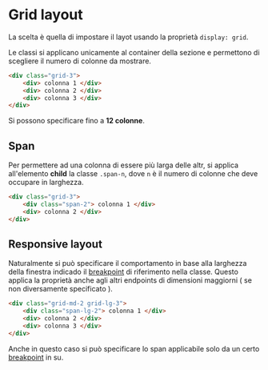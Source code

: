 # Grid layout

La scelta è quella di impostare il layot usando la proprietà `display: grid`.

Le classi si applicano unicamente al container della sezione e permettono di scegliere il numero di colonne da mostrare. 

```html
<div class="grid-3">
    <div> colonna 1 </div>
    <div> colonna 2 </div>
    <div> colonna 3 </div>
</div>
```
Si possono specificare fino a **12 colonne**.


## Span

Per permettere ad una colonna di essere più larga delle altr, si applica all'elemento **child** la classe `.span-n`,  dove `n` è il numero di colonne che deve occupare in larghezza.


```html
<div class="grid-3">
    <div class="span-2"> colonna 1 </div>
    <div> colonna 2 </div>
</div>
```

## Responsive layout

Naturalmente si può specificare il comportamento in base alla larghezza della finestra indicado il [breakpoint](./breakpoints.md) di riferimento nella classe. Questo applica la proprietà anche agli altri endpoints di dimensioni maggiorni ( se non diversamente specificato ).

```html
<div class="grid-md-2 grid-lg-3">
    <div class="span-lg-2"> colonna 1 </div>
    <div> colonna 2 </div>
    <div> colonna 3 </div>
</div>
```

Anche in questo caso si può specificare lo span applicabile solo da un certo [breakpoint](./breakpoints.md) in su.